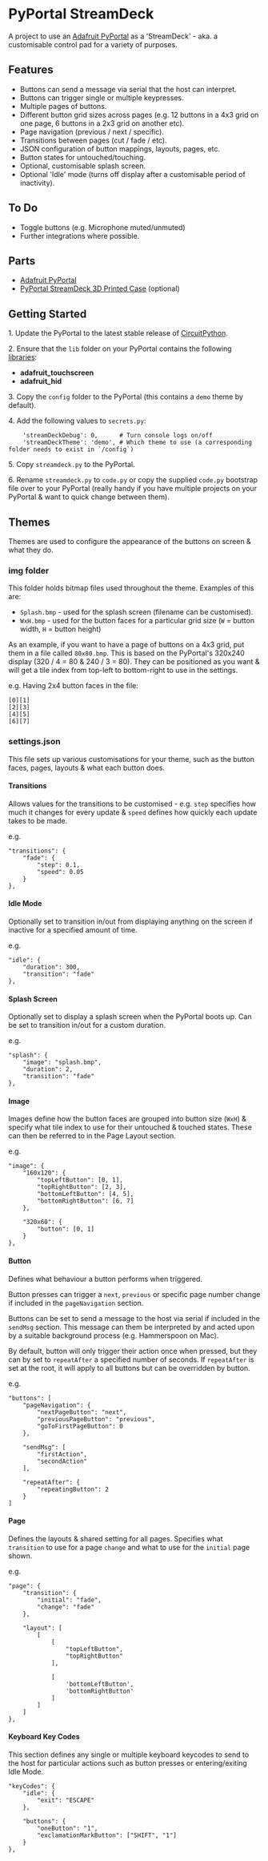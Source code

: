 # PyPortal StreamDeck

A project to use an [Adafruit PyPortal](https://www.adafruit.com/product/4116) as a 'StreamDeck' - aka. a customisable control pad for a variety of purposes.

## Features

- Buttons can send a message via serial that the host can interpret.
- Buttons can trigger single or multiple keypresses.
- Multiple pages of buttons.
- Different button grid sizes across pages (e.g. 12 buttons in a 4x3 grid on one page, 6 buttons in a 2x3 grid on another etc).
- Page navigation (previous / next / specific).
- Transitions between pages (cut / fade / etc).
- JSON configuration of button mappings, layouts, pages, etc.
- Button states for untouched/touching.
- Optional, customisable splash screen.
- Optional 'Idle' mode (turns off display after a customisable period of inactivity).

## To Do

- Toggle buttons (e.g. Microphone muted/unmuted)
- Further integrations where possible.

## Parts

- [Adafruit PyPortal](https://www.adafruit.com/product/4116)
- [PyPortal StreamDeck 3D Printed Case](https://www.thingiverse.com/thing:5900616) (optional)

## Getting Started

1\. Update the PyPortal to the latest stable release of [CircuitPython](https://circuitpython.org/board/pyportal).

2\. Ensure that the `lib` folder on your PyPortal contains the following [libraries](https://circuitpython.org/libraries):

- **adafruit_touchscreen**
- **adafruit_hid**

3\. Copy the `config` folder to the PyPortal (this contains a `demo` theme by default).

4\. Add the following values to `secrets.py`:

```
    'streamDeckDebug': 0,      # Turn console logs on/off
    'streamDeckTheme': 'demo', # Which theme to use (a corresponding folder needs to exist in `/config`)
```

5\. Copy `streamdeck.py` to the PyPortal.

6\. Rename `streamdeck.py` to `code.py` or copy the supplied `code.py` bootstrap file over to your PyPortal (really handy if you have multiple projects on your PyPortal & want to quick change between them).

## Themes

Themes are used to configure the appearance of the buttons on screen & what they do.

### img folder

This folder holds bitmap files used throughout the theme. Examples of this are:

- `Splash.bmp` - used for the splash screen (filename can be customised).
- `WxH.bmp` - used for the button faces for a particular grid size (`W` = button width, `H` = button height)

As an example, if you want to have a page of buttons on a 4x3 grid, put them in a file called `80x80.bmp`. This is based on the PyPortal's 320x240 display (320 / 4 = 80 & 240 / 3 = 80). They can be positioned as you want & will get a tile index from top-left to bottom-right to use in the settings.

e.g. Having 2x4 button faces in the file:

```
[0][1]
[2][3]
[4][5]
[6][7]
```

### settings.json

This file sets up various customisations for your theme, such as the button faces, pages, layouts & what each button does.

#### Transitions

Allows values for the transitions to be customised - e.g. `step` specifies how much it changes for every update & `speed` defines how quickly each update takes to be made.

e.g.

```
"transitions": {
	"fade": {
		"step": 0.1,
		"speed": 0.05
	}
},
```

#### Idle Mode

Optionally set to transition in/out from displaying anything on the screen if inactive for a specified amount of time.

e.g.

```
"idle": {
	"duration": 300,
	"transition": "fade"
},
```

#### Splash Screen

Optionally set to display a splash screen when the PyPortal boots up. Can be set to transition in/out for a custom duration.

e.g.

```
"splash": {
	"image": "splash.bmp",
	"duration": 2,
	"transition": "fade"
},
```

#### Image

Images define how the button faces are grouped into button size (`WxH`) & specify what tile index to use for their untouched & touched states. These can then be referred to in the Page Layout section.

e.g.

```
"image": {
	"160x120": {
		"topLeftButton": [0, 1],
		"topRightButton": [2, 3],
		"bottomLeftButton": [4, 5],
		"bottomRightButton": [6, 7]
	},

	"320x60": {
		"button": [0, 1]
	}
},
```

#### Button

Defines what behaviour a button performs when triggered.

Button presses can trigger a `next`, `previous` or specific page number change if included in the `pageNavigation` section.

Buttons can be set to send a message to the host via serial if included in the `sendMsg` section. This message can them be interpreted by and acted upon by a suitable background process (e.g. Hammerspoon on Mac).

By default, button will only trigger their action once when  pressed, but they can by set to `repeatAfter` a specified number of seconds. If `repeatAfter` is set at the root, it will apply to all buttons but can be overridden by button.

e.g.

```
"buttons": [
	"pageNavigation": {
		"nextPageButton": "next",
		"previousPageButton": "previous",
		"goToFirstPageButton": 0
	},

	"sendMsg": [
		"firstAction",
		"secondAction"
	],

	"repeatAfter": {
		"repeatingButton": 2
	}
]
```

#### Page

Defines the layouts & shared setting for all pages. Specifies what `transition` to use for a page `change` and what to use for the `initial` page shown.

e.g.

```
"page": {
	"transition": {
		"initial": "fade",
		"change": "fade"
	},

	"layout": [
		[
			[
				"topLeftButton",
				"topRightButton"
			],

			[
				'bottomLeftButton',
				'bottomRightButton'
			]
		]
	]
},
```

#### Keyboard Key Codes

This section defines any single or multiple keyboard keycodes to send to the host for particular actions such as button presses or entering/exiting Idle Mode.

```
"keyCodes": {
	"idle": {
		"exit": "ESCAPE"
	},

	"buttons": {
		"oneButton": "1",
		"exclamationMarkButton": ["SHIFT", "1"]
	}
},
```
